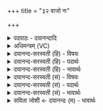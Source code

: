+++
title = "३२ वाजो नः"

+++
<details><summary>पदपाठः - दयानन्दादि</summary>

वाजः॑। नः॒। स॒प्त। प्र॒दिशः॒। इति॑ प्र॒दिशः॑। चत॑स्रः। वा॒। प॒रा॒वत॒ इति॑ परा॒ऽवतः॑। वाजः॑। नः॒। विश्वैः॑। दे॒वैः। धन॑साता॒विति॒ धन॑ऽसातौ। इ॒ह। अ॒व॒तु॒। ३२।
</details>

<details><summary>अधिमन्त्रम् (VC)</summary>

- अन्नवान् विद्वान् देवता
- देवा ऋषयः
- निचृदार्ष्यनुष्टुप्
- गान्धारः
</details>

<details><summary>दयानन्द-सरस्वती (हि) - विषयः</summary>

अब विद्वान् और प्रजाजन कैसे वर्त्तें, इस विषय का उपदेश अगले मन्त्र में किया है ॥
</details>

<details><summary>दयानन्द-सरस्वती (हि) - पदार्थः</summary>

पदार्थान्वयभाषाः -  हे विद्वानो ! जैसे (विश्वैः) सब (देवैः) विद्वानों के साथ (वाजः) अन्नादि (इह) इस लोक में (धनसातौ) धन के विभाग करने में (नः) हम लोगों को (अवतु) प्राप्त होवे (वा) अथवा (नः) हम लोगों का (वाजः) शास्त्रज्ञान और वेग (सप्त) सात (प्रदिशः) जिनका अच्छे प्रकार उपदेश किया जाय, उन लोक-लोकान्तरों वा (परावतः) दूर-दूर जो (चतस्रः) पूर्व आदि चार दिशा उनको पाले अर्थात् सब पदार्थों की रक्षा करे, वैसे इनकी रक्षा तुम भी निरन्तर किया करो ॥३२ ॥
</details>

<details><summary>दयानन्द-सरस्वती (हि) - भावार्थः</summary>

भावार्थभाषाः -  मनुष्यों को चाहिये कि बहुत अन्न से अपनी रक्षा तथा इस पृथिवी पर सब दिशाओं में अच्छी कीर्त्ति हो, इस प्रकार सत्पुरुषों का सन्मान किया करें ॥३२ ॥
</details>

<details><summary>दयानन्द-सरस्वती (सं) - विषयः</summary>

अथ विद्वान् प्रजाश्च कथं वर्त्तेरन्नित्याह ॥
</details>

<details><summary>दयानन्द-सरस्वती (सं) - पदार्थः</summary>

पदार्थान्वयभाषाः -  हे विद्वांसो यथा विश्वैर्देवैः सह वर्त्तमानो वाज इह धनसातौ नोऽवतु वा, नो वाजः सप्त प्रदिशः परावतश्चतस्रो दिशोऽवतु, तथैता यूयं सततं रक्षत ॥३२ ॥
</details>

<details><summary>दयानन्द-सरस्वती (सं) - भावार्थः</summary>

भावार्थभाषाः -  मनुष्यैः पुष्कलान्नेन स्वेषां पालनमस्यां पृथिव्यां सर्वासु दिक्षु सत्कीर्त्तिः स्यादिति सज्जना आदर्त्तव्याः ॥३२ ॥
</details>

<details><summary>सविता जोशी ← दयानन्दः (म) - भावार्थः</summary>

भावार्थभाषाः -  आपले रक्षण व्हावे म्हणून माणसांनी भरपूर अन्न प्राप्त करावे, तसेच या पृथ्वीवर सर्व दिशांना आपली कीर्ती पसरावी यासाठी सत्पुरुषांचा सन्मान करावा.
</details>